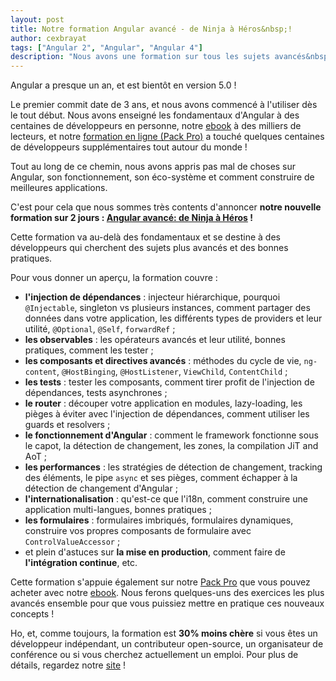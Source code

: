 ```yaml
---
layout: post
title: Notre formation Angular avancé - de Ninja à Héros&nbsp;!
author: cexbrayat
tags: ["Angular 2", "Angular", "Angular 4"]
description: "Nous avons une formation sur tous les sujets avancés&nbsp;: vous allez l'adorer&nbsp;!"
---
```


Angular a presque un an, et est bientôt en version 5.0&nbsp;!

Le premier commit date de 3 ans, et nous avons commencé à l'utiliser dès le tout début.
Nous avons enseigné les fondamentaux d'Angular à des centaines de développeurs en personne,
notre [ebook](https://books.ninja-squad.com/angular) à des milliers de lecteurs,
et notre [formation en ligne (Pack Pro)](https://angular-exercises.ninja-squad.com/)
a touché quelques centaines de développeurs supplémentaires tout autour du monde&nbsp;!

Tout au long de ce chemin, nous avons appris pas mal de choses sur Angular,
son fonctionnement, son éco-système et comment construire de meilleures applications.

C'est pour cela que nous sommes très contents d'annoncer **notre nouvelle formation sur 2 jours&nbsp;:
[Angular avancé: de Ninja à Héros](https://ninja-squad.com/formations/formation-angular-advanced)&nbsp;!**

Cette formation va au-delà des fondamentaux
et se destine à des développeurs qui cherchent des sujets plus avancés et des bonnes pratiques.

Pour vous donner un aperçu, la formation couvre&nbsp;:
- **l'injection de dépendances**&nbsp;: injecteur hiérarchique, pourquoi `@Injectable`, singleton vs plusieurs instances, comment partager des données dans votre application, les différents types de providers et leur utilité, `@Optional`, `@Self`, `forwardRef`&nbsp;;
- **les observables**&nbsp;: les opérateurs avancés et leur utilité, bonnes pratiques, comment les tester&nbsp;;
- **les composants et directives avancés**&nbsp;: méthodes du cycle de vie, `ng-content`, `@HostBinging`, `@HostListener`, `ViewChild`, `ContentChild`&nbsp;;
- **les tests**&nbsp;: tester les composants, comment tirer profit de l'injection de dépendances, tests asynchrones&nbsp;;
- **le router**&nbsp;: découper votre application en modules, lazy-loading, les pièges à éviter avec l'injection de dépendances, comment utiliser les guards et resolvers&nbsp;;
- **le fonctionnement d'Angular**&nbsp;: comment le framework fonctionne sous le capot, la détection de changement, les zones, la compilation JiT and AoT&nbsp;;
- **les performances**&nbsp;: les stratégies de détection de changement, tracking des éléments, le pipe `async` et ses pièges, comment échapper à la détection de changement d'Angular&nbsp;;
- **l'internationalisation**&nbsp;: qu'est-ce que l'i18n, comment construire une application multi-langues, bonnes pratiques&nbsp;;
- **les formulaires**&nbsp;: formulaires imbriqués, formulaires dynamiques, construire vos propres composants de formulaire avec `ControlValueAccessor`&nbsp;;
- et plein d'astuces sur **la mise en production**, comment faire de **l'intégration continue**, etc.

Cette formation s'appuie également sur notre
[Pack Pro](https://angular-exercises.ninja-squad.com/)
que vous pouvez acheter avec notre [ebook](https://books.ninja-squad.com/angular).
Nous ferons quelques-uns des exercices les plus avancés ensemble
pour que vous puissiez mettre en pratique ces nouveaux concepts&nbsp;!

Ho, et, comme toujours, la formation est **30% moins chère** si vous êtes un développeur indépendant,
un contributeur open-source,
un organisateur de conférence ou si vous cherchez actuellement un emploi.
Pour plus de détails, regardez notre [site](https://ninja-squad.com/formations)&nbsp;!
